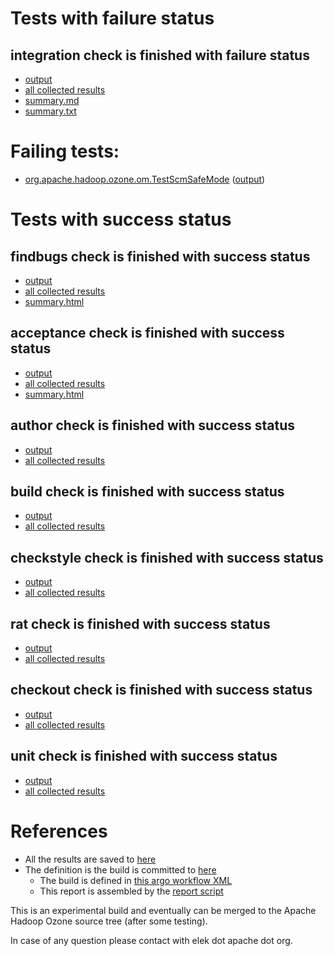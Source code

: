 # Tests with failure status

## integration check is finished with failure status

   * [output](https://raw.githubusercontent.com/elek/ozone-ci-03/master/pr/pr-hdds-2311-mz4v8/integration/output.log)
   * [all collected results](https://github.com/elek/ozone-ci-03/tree/master/pr/pr-hdds-2311-mz4v8/integration)
   * [summary.md](https://github.com/elek/ozone-ci-03/tree/master/pr/pr-hdds-2311-mz4v8/integration/summary.md)
   * [summary.txt](https://github.com/elek/ozone-ci-03/tree/master/pr/pr-hdds-2311-mz4v8/integration/summary.txt)

# Failing tests: 

 * [org.apache.hadoop.ozone.om.TestScmSafeMode](hadoop-ozone/integration-test/org.apache.hadoop.ozone.om.TestScmSafeMode.txt) ([output](hadoop-ozone/integration-test/org.apache.hadoop.ozone.om.TestScmSafeMode-output.txt))


# Tests with success status

## findbugs check is finished with success status

   * [output](https://raw.githubusercontent.com/elek/ozone-ci-03/master/pr/pr-hdds-2311-mz4v8/findbugs/output.log)
   * [all collected results](https://github.com/elek/ozone-ci-03/tree/master/pr/pr-hdds-2311-mz4v8/findbugs)
   * [summary.html](https://elek.github.io/ozone-ci-03/pr/pr-hdds-2311-mz4v8/findbugs/summary.html)


## acceptance check is finished with success status

   * [output](https://raw.githubusercontent.com/elek/ozone-ci-03/master/pr/pr-hdds-2311-mz4v8/acceptance/output.log)
   * [all collected results](https://github.com/elek/ozone-ci-03/tree/master/pr/pr-hdds-2311-mz4v8/acceptance)
   * [summary.html](https://elek.github.io/ozone-ci-03/pr/pr-hdds-2311-mz4v8/acceptance/summary.html)


## author check is finished with success status

   * [output](https://raw.githubusercontent.com/elek/ozone-ci-03/master/pr/pr-hdds-2311-mz4v8/author/output.log)
   * [all collected results](https://github.com/elek/ozone-ci-03/tree/master/pr/pr-hdds-2311-mz4v8/author)


## build check is finished with success status

   * [output](https://raw.githubusercontent.com/elek/ozone-ci-03/master/pr/pr-hdds-2311-mz4v8/build/output.log)
   * [all collected results](https://github.com/elek/ozone-ci-03/tree/master/pr/pr-hdds-2311-mz4v8/build)


## checkstyle check is finished with success status

   * [output](https://raw.githubusercontent.com/elek/ozone-ci-03/master/pr/pr-hdds-2311-mz4v8/checkstyle/output.log)
   * [all collected results](https://github.com/elek/ozone-ci-03/tree/master/pr/pr-hdds-2311-mz4v8/checkstyle)


## rat check is finished with success status

   * [output](https://raw.githubusercontent.com/elek/ozone-ci-03/master/pr/pr-hdds-2311-mz4v8/rat/output.log)
   * [all collected results](https://github.com/elek/ozone-ci-03/tree/master/pr/pr-hdds-2311-mz4v8/rat)


## checkout check is finished with success status

   * [output](https://raw.githubusercontent.com/elek/ozone-ci-03/master/pr/pr-hdds-2311-mz4v8/checkout/output.log)
   * [all collected results](https://github.com/elek/ozone-ci-03/tree/master/pr/pr-hdds-2311-mz4v8/checkout)


## unit check is finished with success status

   * [output](https://raw.githubusercontent.com/elek/ozone-ci-03/master/pr/pr-hdds-2311-mz4v8/unit/output.log)
   * [all collected results](https://github.com/elek/ozone-ci-03/tree/master/pr/pr-hdds-2311-mz4v8/unit)




# References

 * All the results are saved to [here](https://github.com/elek/ozone-ci-03/tree/master/pr/pr-hdds-2311-mz4v8/)
 * The definition is the build is committed to [here](https://github.com/elek/argo-ozone)
    * The build is defined in [this argo workflow XML](https://github.com/elek/argo-ozone/blob/master/ozone-build.yaml)
    * This report is assembled by the [report script](https://github.com/elek/argo-ozone/blob/master/scripts/report.sh)

This is an experimental build and eventually can be merged to the Apache Hadoop Ozone source tree (after some testing).

In case of any question please contact with elek dot apache dot org.
